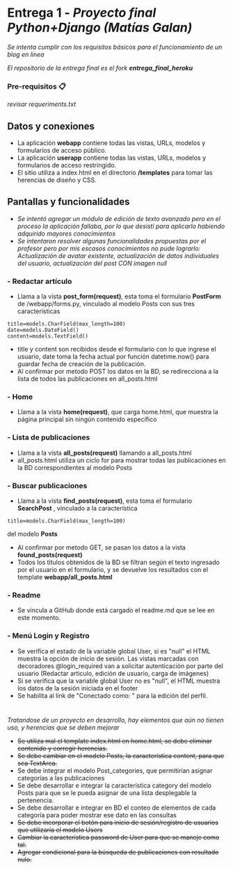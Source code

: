 # Entrega 1 - _Proyecto final Python+Django (Matías Galan)_

_Se intenta cumplir con los requisitos básicos para el funcionamiento de un blog en linea_

_El repositorio de la entrega final es el fork **entrega_final_heroku**_

### Pre-requisitos 📋

_revisar requeriments.txt_

## Datos y conexiones

- La aplicación **webapp** contiene todas las vistas, URLs, modelos y formularios de acceso público.
- La aplicación **userapp** contiene todas las vistas, URLs, modelos y formularios de acceso restringido.
- El sitio utiliza a index.html en el directorio **/templates** para tomar las herencias de diseño y CSS.

## Pantallas y funcionalidades
* _Se intentó agregar un módulo de edición de texto avanzado pero en el proceso la aplicación fallaba, por lo que desistí para aplicarlo habiendo adquirido mayores conocimientos_
* _Se intentaron resolver algunas funcionalidades propuestas por el profesor pero por mis escasos conocimientos no pude lograrlo: Actualización de avatar existente, actualización de datos individuales del usuario, actualización del post CON imagen null_


### - Redactar artículo
* Llama a la vista **post_form(request)**, esta toma el formulario **PostForm** de /webapp/forms.py, vinculado al modelo Posts con sus tres características
```
title=models.CharField(max_length=100)
date=models.DateField()
content=models.TextField()
```
* title y content son recibidos desde el formulario con lo que ingrese el usuario, date toma la fecha actual por función datetime.now() para guardar fecha de creación de la publicación.
* Al confirmar por metodo POST los datos en la BD, se redirecciona a la lista de todos las publicaciones en all_posts.html

### - Home
* Llama a la vista **home(request)**, que carga home.html, que muestra la página principal sin ningún contenido específico

### - Lista de publicaciones
* Llama a la vista **all_posts(request)** llamando a all_posts.html
* all_posts.html utiliza un ciclo for para mostrar todas las publicaciones en la BD correspondientes al modelo Posts

### - Buscar publicaciones
* Llama a la vista **find_posts(request)**, esta toma el formulario **SearchPost** , vinculado a la característica 
```
title=models.CharField(max_length=100)
```
del modelo **Posts**
* Al confirmar por metodo GET, se pasan los datos a la vista **found_posts(request)**
* Todos los títulos obtenidos de la BD se filtran según el texto ingresado por el usuario en el formulario, y se devuelve los resultados con el template **webapp/all_posts.html**

### - Readme
* Se vincula a GitHub donde está cargado el readme.md que se lee en este momento.

### - Menú Login y Registro
* Se verifica el estado de la variable global User, si es "null" el HTML muestra la opción de inicio de sesión. Las vistas marcadas con decoradores @login_required van a solicitar autenticación por parte del usuario (Redactar articulo, edición de usuario, carga de imágenes)
* Si se verifica que la variable global User no es "null", el HTML muestra los datos de la sesión iniciada en el footer
* Se habilita al link de "Conectado como: <nombre de usuario>" para la edición del perfil.

#
_Tratandose de un proyecto en desarrollo, hay elementos que aún no tienen uso, y herencias que se deben mejorar_

* ~~Se utiliza mal el template index.html en home.html, se debe eliminar contenido y corregir herencias.~~
* ~~Se debe cambiar en el modelo Posts, la característica content, para que sea TextArea.~~
* Se debe integrar el modelo Post_categories, que permitirían asignar categorías a las publicaciones
* Se debe desarrollar e integrar la característica category del modelo Posts para que se le pueda asignar de una lista desplegable la pertenencia.
* Se debe desarrollar e integrar en BD el conteo de elementos de cada categoría para poder mostrar ese dato en las consultas
* ~~Se debe incorporar el botón para inicio de sesión/registro de usuarios que utilizaría el modelo Users~~
* ~~Cambiar la característica password de User para que se maneje como tal.~~
* ~~Agregar condicional para la búsqueda de publicaciones con resultado nulo.~~

